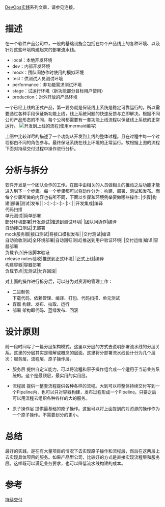 [DevOps实践](https://www.jianshu.com/c/f8fa98feb686)系列文章，请参见连接。

# 描述
在一个软件产品公司中，一般的基础设施会包括在每个产品线上的各种环境、以及针对这些环境构建起来的部署流水线。

- local：本地开发环境
- dev：内部开发环境
- mock：团队间协作时使用的模拟环境
- test：供测试人员测试环境
- performance：非功能需求测试环境
- stage：试运行环境（新功能部分目标用户使用）
- production：对外开放的产品环境

一个已经上线的正式产品，第一要务就是保证线上系统是稳定可靠运行的。所以需要通过各种手段保证新功能上线，线上系统问题的快速反馈与立即解决。根据不同公司产品形态的不同，每个公司都需要有一套功能上线流程以保证线上系统的正常运行。
![开发到上线的流程(使用mermaid编写)](https://upload-images.jianshu.io/upload_images/2454595-e4164119358aa72b.png?imageMogr2/auto-orient/strip%7CimageView2/2/w/720)

上图中比较详尽的描述了一个功能从开发到上线的整体过程。且在过程中每一个过程都由不同的角色参与。最终保证系统在线上环境的正常运行。故根据上图的流程下面对持续交付过程中操作进行分析。

# 分析与拆分

软件开发是一个团队合作的工作。在图中由相关的人员做相关的推动之后功能才能进入到下一个步骤。每一个步骤都可以将动作分为：构建、部署、测试和发布。而每个步骤所做的内容也有所不同，下面以步骤和环境例举要做哪些操作:
|步骤|构建|部署|测试|发布|
|:-:|:-:|:-:|:-:|:-:|
|开发集成|编译<br>代码扫描<br>单元测试|简单部署<br>部分环境部署|开发测试|推送到测试环境|
|团队间协作|编译<br>自动接口测试|无部署<br>mock服务器|接口测试|将接口模拟发布|
|交付测试|编译<br>自动验收测试|全环境部署|自动回归测试|推送到用户验证环境|
|交付运维|编译|容器部署<br>负载节点|升级脚本验证<br>release notes验收|推送到正式环境|
|正式上线|编译<br>构建容器|容器部署<br>负载节点|无测试|允许回滚|

对上面的操作进行拆分后，可以分为对资源的管理工作：

- 二进制包  
  下载代码、依赖管理、编译、打包、代码扫描、单元测试
- 容器
  构建、发布、拉取、运行
- 部署
  架构即代码、蓝绿发布、回滚

# 设计原则

前一段时间写了一篇分层架构模式，这里以分层的方式去说明部署流水线的分层关系。这里的分层其实是理解或概念的层面。这里将分部署流水线设计分为几个层次：服务层，流程层，原子操作层。

- 服务层
  提供自定义能力，可以将流程和原子操作组合成一个适用于当前业务系统的。这个是最顶层，最实用的实用层。

- 流程层
  提供一整套流程提供各种各样的流程。大到可以将整体持续交付写到一个Pipeline内，也可以只对容器构建，发布过程形成一个Pipeline。只要之后可以用流程去组织各种各样的大的服务。

- 原子操作层
  提供最基础的原子操作。这里可以将上面提到的对资源的操作作为一个原子操作。不需要划分的更小。

# 总结

最好的实践，是在有大量项目的情况下去实现原子操作和流程层，然后在这两层上去实现具体项目的服务。如果产品型公司，比较好的方式是直接实现流程层和服务层。这样既可以满足业务要求，也可以降低流水线构建的成本。

# 参考
[持续交付](https://book.douban.com/subject/6862062/)
